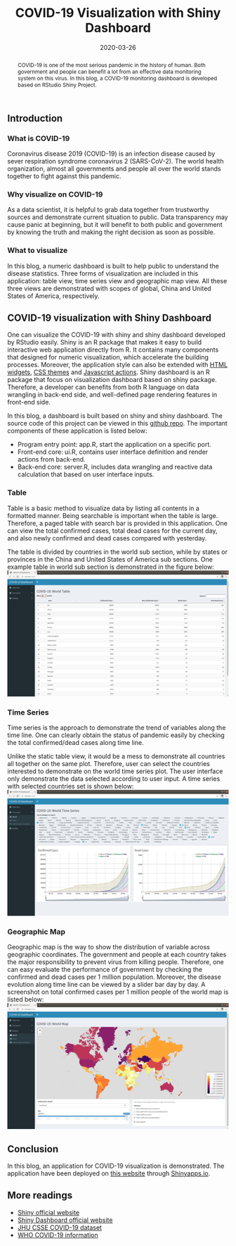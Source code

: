 ﻿---
layout: post
title: "COVID-19 Visualization with Shiny Dashboard"
date: 2020-03-26
categories: [R, shiny]
abstract: "COVID-19 is one of the most serious pandemic in the history of human. Both government and people can benefit a lot from an effective data monitoring system on this virus. In this blog, a COVID-19 monitoring dashboard is developed based on RStudio Shiny Project."
abstract_img: "/assets/20200326_COVID19_VISUALIZATION_WITH_SHINY_DASHBOARD/shiny-abs.png"
---

## Introduction

### What is COVID-19

Coronavirus disease 2019 (COVID-19) is an infection disease caused by sever respiration syndrome coronavirus 2 (SARS-CoV-2). The world health organization, almost all governments and people all over the world stands together to fight against this pandemic.

### Why visualize on COVID-19

As a data scientist, it is helpful to grab data together from trustworthy sources and demonstrate current situation to public. Data transparency may cause panic at beginning, but it will benefit to both public and government by knowing the truth and making the right decision as soon as possible.

### What to visualize

In this blog, a numeric dashboard is built to help public to understand the disease statistics. Three forms of visualization are included in this application: table view, time series view and geographic map view. All these three views are demonstrated with scopes of global, China and United States of America, respectively.

## COVID-19 visualization with Shiny Dashboard

One can visualize the COVID-19 with shiny and shiny dashboard developed by RStudio easily. Shiny is an R package that makes it easy to build interactive web application directly from R. It contains many components that designed for numeric visualization, which accelerate the building processes. Moreover, the application style can also be extended with [HTML widgets](http://www.htmlwidgets.org/), [CSS themes](http://rstudio.github.io/shinythemes/) and [Javascript actions](https://github.com/daattali/shinyjs/blob/master/README.md). Shiny dashboard is an R package that focus on visualization dashboard based on shiny package. Therefore, a developer can benefits from both R language on data wrangling in back-end side, and well-defined page rendering features in front-end side.

In this blog, a dashboard is built based on shiny and shiny dashboard. The source code of this project can be viewed in this [github repo](https://github.com/weihuacern/shiny_playground). The important components of these application is listed below:

- Program entry point: app.R, start the application on a specific port.
- Front-end core: ui.R, contains user interface definition and render actions from back-end.
- Back-end core: server.R, includes data wrangling and reactive data calculation that based on user interface inputs.

### Table

Table is a basic method to visualize data by listing all contents in a formatted manner. Being searchable is important when the table is large. Therefore, a paged table with search bar is provided in this application. One can view the total confirmed cases, total dead cases for the current day, and also newly confirmed and dead cases compared with yesterday.

The table is divided by countries in the world sub section, while by states or provinces in the China and United States of America sub sections. One example table in world sub section is demonstrated in the figure below:
![World Table](/assets/20200326_COVID19_VISUALIZATION_WITH_SHINY_DASHBOARD/shiny-covid-19-world-table.png)

### Time Series

Time series is the approach to demonstrate the trend of variables along the time line. One can clearly obtain the status of pandemic easily by checking the total confirmed/dead cases along time line.

Unlike the static table view, it would be a mess to demonstrate all countries all together on the same plot. Therefore, user can select the countries interested to demonstrate on the world time series plot. The user interface only demonstrate the data selected according to user input. A time series with selected countries set is shown below:
![World TimeSeries](/assets/20200326_COVID19_VISUALIZATION_WITH_SHINY_DASHBOARD/shiny-covid-19-world-ts.png)

### Geographic Map

Geographic map is the way to show the distribution of variable across geographic coordinates. The government and people at each country takes the major responsibility to prevent virus from killing people. Therefore, one can easy evaluate the performance of government by checking the confirmed and dead cases per 1 million population. Moreover, the disease evolution along time line can be viewed by a slider bar day by day. A screenshot on total confirmed cases per 1 million people of the world map is listed below:
![World GeoMap](/assets/20200326_COVID19_VISUALIZATION_WITH_SHINY_DASHBOARD/shiny-covid-19-world-geomap.png)

<!---
![CHN GeoMap](/assets/20200326_COVID19_VISUALIZATION_WITH_SHINY_DASHBOARD/shiny-covid-19-CHN-geomap.png)
--->

## Conclusion

In this blog, an application for COVID-19 visualization is demonstrated. The application have been deployed on [this website](https://weihuacern.shinyapps.io/covid19db/) through [Shinyapps.io](https://www.shinyapps.io/).

## More readings

- [Shiny official website](https://shiny.rstudio.com/articles/)
- [Shiny Dashboard official website](https://rstudio.github.io/shinydashboard/index.html)
- [JHU CSSE COVID-19 dataset](https://github.com/CSSEGISandData/COVID-19)
- [WHO COVID-19 information](https://www.who.int/emergencies/diseases/novel-coronavirus-2019)
